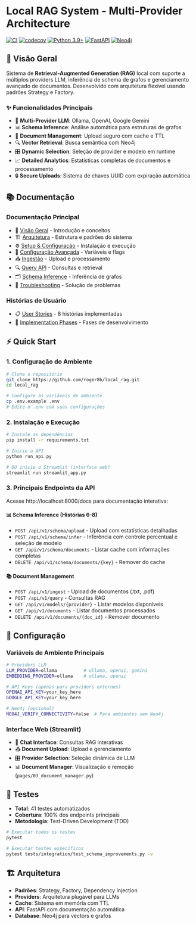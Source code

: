 # Local RAG System - Multi-Provider Architecture

[![CI](https://github.com/roger8b/local_rag/actions/workflows/tests.yml/badge.svg)](https://github.com/roger8b/local_rag/actions/workflows/tests.yml)
[![codecov](https://codecov.io/gh/roger8b/local_rag/branch/main/graph/badge.svg)](https://codecov.io/gh/roger8b/local_rag)
[![Python 3.9+](https://img.shields.io/badge/python-3.9+-blue.svg)](https://www.python.org/downloads/)
[![FastAPI](https://img.shields.io/badge/FastAPI-0.104+-green.svg)](https://fastapi.tiangolo.com/)
[![Neo4j](https://img.shields.io/badge/Neo4j-5.0+-red.svg)](https://neo4j.com/)

## 🎯 Visão Geral

Sistema de **Retrieval-Augmented Generation (RAG)** local com suporte a múltiplos providers LLM, inferência de schema de grafos e gerenciamento avançado de documentos. Desenvolvido com arquitetura flexível usando padrões Strategy e Factory.

### ✨ Funcionalidades Principais

- 🤖 **Multi-Provider LLM**: Ollama, OpenAI, Google Gemini
- 📊 **Schema Inference**: Análise automática para estruturas de grafos
- 📁 **Document Management**: Upload seguro com cache e TTL
- 🔍 **Vector Retrieval**: Busca semântica com Neo4j
- 🎛️ **Dynamic Selection**: Seleção de provider e modelo em runtime
- 📈 **Detailed Analytics**: Estatísticas completas de documentos e processamento
- 🔒 **Secure Uploads**: Sistema de chaves UUID com expiração automática

## 📚 Documentação

### Documentação Principal
- 📖 [Visão Geral](docs/overview.md) - Introdução e conceitos
- 🏗️ [Arquitetura](docs/architecture.md) - Estrutura e padrões do sistema
- ⚙️ [Setup & Configuração](docs/setup.md) - Instalação e execução
- 🔧 [Configuração Avançada](docs/configuration.md) - Variáveis e flags
- 📥 [Ingestão](docs/ingestion.md) - Upload e processamento
- 🔍 [Query API](docs/query.md) - Consultas e retrieval
- 🗂️ [Schema Inference](docs/schema_inference.md) - Inferência de grafos
- 🔧 [Troubleshooting](docs/troubleshooting.md) - Solução de problemas

### Histórias de Usuário
- 📋 [User Stories](docs/user_stories/README.md) - 8 histórias implementadas
- 🚀 [Implementation Phases](docs/implementation_phases/) - Fases de desenvolvimento

## ⚡ Quick Start

### 1. Configuração do Ambiente
```bash
# Clone o repositório
git clone https://github.com/roger8b/local_rag.git
cd local_rag

# Configure as variáveis de ambiente
cp .env.example .env
# Edite o .env com suas configurações
```

### 2. Instalação e Execução
```bash
# Instale as dependências
pip install -r requirements.txt

# Inicie a API
python run_api.py

# OU inicie o Streamlit (interface web)
streamlit run streamlit_app.py
```

### 3. Principais Endpoints da API

Acesse http://localhost:8000/docs para documentação interativa:

#### 📊 Schema Inference (Histórias 6-8)
- `POST /api/v1/schema/upload` - Upload com estatísticas detalhadas
- `POST /api/v1/schema/infer` - Inferência com controle percentual e seleção de modelo
- `GET /api/v1/schema/documents` - Listar cache com informações completas
- `DELETE /api/v1/schema/documents/{key}` - Remover do cache

#### 📚 Document Management
- `POST /api/v1/ingest` - Upload de documentos (.txt, .pdf)
- `POST /api/v1/query` - Consultas RAG
- `GET /api/v1/models/{provider}` - Listar modelos disponíveis
- `GET /api/v1/documents` - Listar documentos processados
- `DELETE /api/v1/documents/{doc_id}` - Remover documento

## 🔧 Configuração

### Variáveis de Ambiente Principais
```bash
# Providers LLM
LLM_PROVIDER=ollama          # ollama, openai, gemini
EMBEDDING_PROVIDER=ollama    # ollama, openai

# API Keys (apenas para providers externos)
OPENAI_API_KEY=your_key_here
GOOGLE_API_KEY=your_key_here

# Neo4j (opcional)
NEO4J_VERIFY_CONNECTIVITY=false  # Para ambientes sem Neo4j
```

### Interface Web (Streamlit)
- 💬 **Chat Interface**: Consultas RAG interativas
- 📤 **Document Upload**: Upload e gerenciamento
- 🎛️ **Provider Selection**: Seleção dinâmica de LLM
- 📊 **Document Manager**: Visualização e remoção (`pages/03_document_manager.py`)

## 🧪 Testes

- **Total**: 41 testes automatizados
- **Cobertura**: 100% dos endpoints principais
- **Metodologia**: Test-Driven Development (TDD)

```bash
# Executar todos os testes
pytest

# Executar testes específicos
pytest tests/integration/test_schema_improvements.py -v
```

## 🏗️ Arquitetura

- **Padrões**: Strategy, Factory, Dependency Injection
- **Providers**: Arquitetura plugável para LLMs
- **Cache**: Sistema em memória com TTL
- **API**: FastAPI com documentação automática
- **Database**: Neo4j para vectors e grafos
